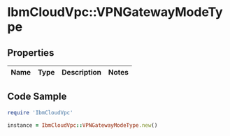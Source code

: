 # IbmCloudVpc::VPNGatewayModeType

## Properties

Name | Type | Description | Notes
------------ | ------------- | ------------- | -------------

## Code Sample

```ruby
require 'IbmCloudVpc'

instance = IbmCloudVpc::VPNGatewayModeType.new()
```


